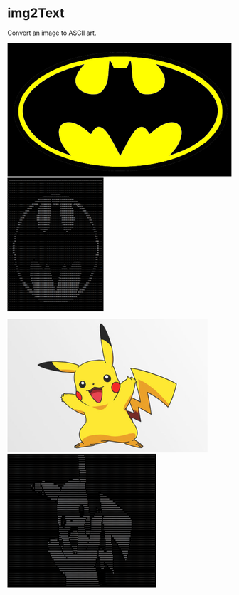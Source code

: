 # img2Text
Convert an image to ASCII art.

<img height="300" src="images/batman.png"> <img height="300" src="images/batman_output.png">

<img height="300" src="images/pikachu.jpg"> <img height="300" src="images/pikachu_output.png">
